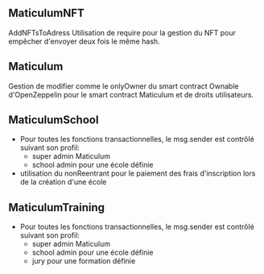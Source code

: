## MaticulumNFT
AddNFTsToAdress
Utilisation de require pour la gestion du NFT 
pour empêcher d'envoyer deux fois le même hash.

## Maticulum
Gestion de modifier comme le onlyOwner du smart contract Ownable d'OpenZeppelin 
pour le smart contract Maticulum et de droits utilisateurs.

## MaticulumSchool
* Pour toutes les fonctions transactionnelles, le msg.sender est contrôlé suivant son profil:
  - super admin Maticulum
  - school admin pour une école définie
* utilisation du nonReentrant pour le paiement des frais d'inscription lors de la création d'une école

## MaticulumTraining
* Pour toutes les fonctions transactionnelles, le msg.sender est contrôlé suivant son profil:
  - super admin Maticulum
  - school admin pour une école définie
  - jury pour une formation définie
